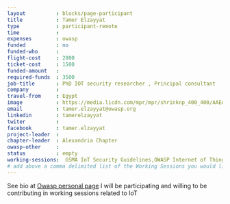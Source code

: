 ```yaml
---
layout          : blocks/page-participant
title           : Tamer Elzayyat
type            : participant-remote
time            :
expenses        : owasp
funded          : no
funded-who      :
flight-cost     : 2000
ticket-cost     : 1500
funded-amount   :
required-funds  : 3500
job-title       : PhD IOT security researcher , Principal consultant
company         :
travel-from     : Egypt
image           : https://media.licdn.com/mpr/mpr/shrinknp_400_400/AAEAAQAAAAAAAAWTAAAAJGQ1MTdhYTZlLWI2NzItNDlkOS1hOTgxLTM4Mjg3MjRhYjE2YQ.jpg
email           : tamer.elzayyat@owasp.org
linkedin        : tamerelzayyat
twiter          :
facebook        : tamer.elzayyat
project-leader  :
chapter-leader  : Alexandria Chapter
owasp-other     :
status          : empty
working-sessions:  GSMA IoT Security Guidelines,OWASP Internet of Things Project,Security Architecture Recommendations for IoT,TLS for Local IoT,Threat Modeling IoT Devices
# add above a comma delimited list of the Working Sessions you would like to attend (use the session's title)
---
```


See bio at [Owasp personal page](https://www.owasp.org/index.php/User:Engalex)
I will be participating and willing to be contributing in working sessions related to IoT
